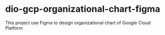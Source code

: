 # dio-gcp-organizational-chart-figma
This project use Figma to design organizational chart of Google Cloud Platform
